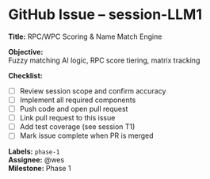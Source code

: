 # GitHub Issue – session-LLM1

**Title:** RPC/WPC Scoring & Name Match Engine

**Objective:**  
Fuzzy matching AI logic, RPC score tiering, matrix tracking

**Checklist:**  
- [ ] Review session scope and confirm accuracy  
- [ ] Implement all required components  
- [ ] Push code and open pull request  
- [ ] Link pull request to this issue  
- [ ] Add test coverage (see session T1)  
- [ ] Mark issue complete when PR is merged

**Labels:** `phase-1`  
**Assignee:** @wes  
**Milestone:** Phase 1  
